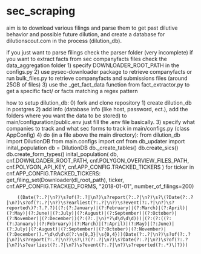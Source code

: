 # sec_scraping
aim is to download various filings and parse them to get past dilutive behavior and possible future dilution,
and create a database for dilutionscout.com in the process (dilution_db).

if you just want to parse filings check the parser folder (very incomplete)
if you want to extract facts from sec companyfacts files check the data_aggregation folder
    1) specify DOWNLOADER_ROOT_PATH in the configs.py
    2) use pysec-downloader package to retrieve companyfacts or run bulk_files.py to retrieve
        companyfacts and submissions files (around 25GB of files)
    3) use the _get_fact_data function from fact_extractor.py to get a specific fact/
        or facts matching a regex pattern


how to setup dilution_db:
    0) fork and clone repository
    1) create dilution_db in postgres
    2) add info (database info (like host, password, ect.), 
    add the folders where you want the data to be stored) 
    to main/configuration/public.env just fill the .env file basically.
    <!-- get a free polygon api key if you havnt -->
    3) specify what companies to track and what sec forms to track in main/configs.py (class AppConfig)
    4) do (in a file above the main directory):
        from dilution_db import DilutionDB
        from main.configs import cnf
        from db_updater import inital_population
        db = DilutionDB
        db._create_tables()
        db.create_sics()
        db.create_form_types()
        inital_population(
            db, cnf.DOWNLOADER_ROOT_PATH,
            cnf.POLYGON_OVERVIEW_FILES_PATH,
            cnf.POLYGON_API_KEY,
            cnf.APP_CONFIG.TRACKED_TICKERS
            )
        <!-- you can end up with partially populated companies. -->
        <!-- if you want all the sec filings after a certain date do something like: -->
        <!-- *replacing the date and number of filings you want, this will take a while ... -->
        <!-- could take multiple days if you have a lot of filing types and tickers set,
        you will need to implement restarting and continuing from failed ticker or handle all
        unhandled exceptions that might come up -->
        for ticker in cnf.APP_CONFIG.TRACKED_TICKERS:
            get_filing_set(Downloader(dl_root_path), ticker, cnf.APP_CONFIG.TRACKED_FORMS, "2018-01-01", number_of_filings=200)

        
        ((Date(?:.?|\n?)\s?of(?:.?|\n?)\s?report(?:.?|\n?)\s?\(?Date(?:.?|\n?)\s?of(?:.?|\n?)\s?earliest(?:.?|\n?)\s?event(?:.?|\n?)\s?reported\)?:?.?.?)((?:(?:January)|(?:February)|(?:March)|(?:April)|(?:May)|(?:June)|(?:July)|(?:August)|(?:September)|(?:October)|(?:November)|(?:December))(?:(?:.|\n)*?\d\d\d\d)))|(?:(?:((?:(?:January)|(?:February)|(?:March)|(?:April)|(?:May)|(?:June)|(?:July)|(?:August)|(?:September)|(?:October)|(?:November)|(?:December)).*\d\d\d\d(?:\n{0,3}|\s{0,4}))(Date(?:.?|\n?)\s?of(?:.?|\n?)\s?report(?:.?|\n?)\s?\(?(?:.?|\n?)\s?Date(?:.?|\n?)\s?of(?:.?|\n?)\s?earliest(?:.?|\n?)\s?event(?:.?|\n?)\s?reported(?:.*)\)?)))
    




